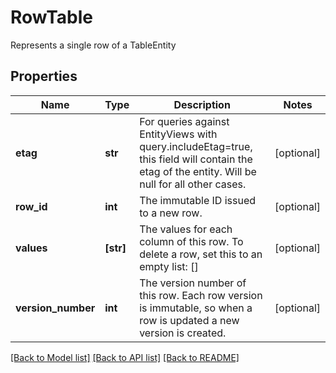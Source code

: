 # RowTable

Represents a single row of a TableEntity
## Properties
Name | Type | Description | Notes
------------ | ------------- | ------------- | -------------
**etag** | **str** | For queries against EntityViews with query.includeEtag&#x3D;true, this field will contain the etag of the entity. Will be null for all other cases. | [optional] 
**row_id** | **int** | The immutable ID issued to a new row. | [optional] 
**values** | **[str]** | The values for each column of this row. To delete a row, set this to an empty list: [] | [optional] 
**version_number** | **int** | The version number of this row. Each row version is immutable, so when a row is updated a new version is created. | [optional] 

[[Back to Model list]](../README.md#documentation-for-models) [[Back to API list]](../README.md#documentation-for-api-endpoints) [[Back to README]](../README.md)


